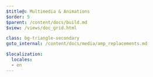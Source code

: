 ```yaml
---
$title@: Multimedia & Animations
$order: 5
$parent: /content/docs/build.md
$view: /views/doc_grid.html

class: bg-triangle-secondary
goto_internal: /content/docs/media/amp_replacements.md

$localization:
  locales:
  - en
---
```

